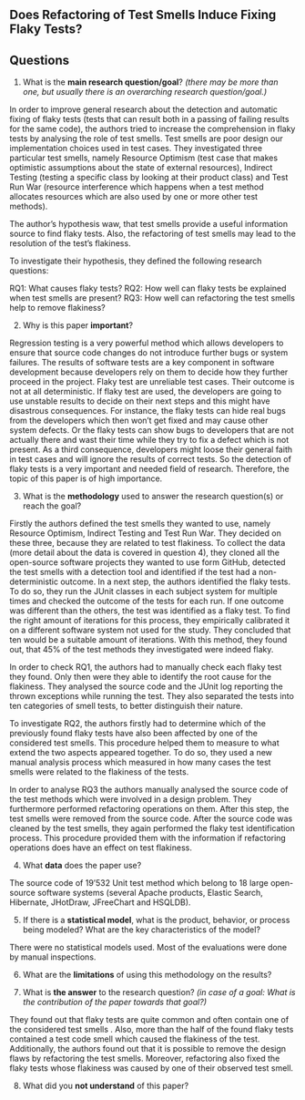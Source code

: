 ## Does Refactoring of Test Smells Induce Fixing Flaky Tests?

## Questions

1. What is the **main research question/goal**? _(there may be more than one, but usually there is an overarching research question/goal.)_

In order to improve general research about the detection and automatic fixing of flaky tests (tests that can result both in a passing of failing results for the same code), the authors tried to increase the comprehension in flaky tests by analysing the role of test smells. Test smells are poor design our implementation choices used in test cases. They investigated three particular test smells, namely Resource Optimism (test case that makes optimistic assumptions about the state of external resources), Indirect Testing (testing a specific class by looking at their product class) and Test Run War (resource interference which happens when a test method allocates resources which are also used by one or more other test methods). 

The author’s hypothesis waw, that test smells provide a useful information source to find flaky tests. Also, the refactoring of test smells may lead to the resolution of the test’s flakiness. 

To investigate their hypothesis, they defined the following research questions:

RQ1: What causes flaky tests?
RQ2: How well can flaky tests be explained when test smells are present?
RQ3: How well can refactoring the test smells help to remove flakiness?

2. Why is this paper **important**?

Regression testing is a very powerful method which allows developers to ensure that source code changes do not introduce further bugs or system failures. The results of software tests are a key component in software development because developers rely on them to decide how they further proceed in the project. 
Flaky test are unreliable test cases. Their outcome is not at all deterministic. If flaky test are used, the developers are going to use unstable results to decide on their next steps and this might have disastrous consequences. For instance, the flaky tests can hide real bugs from the developers which then won’t get fixed and may cause other system defects. Or the flaky tests can show bugs to developers that are not actually there and wast their time while they try to fix a defect which is not present. As a third consequence, developers might loose their general faith in test cases and will ignore the results of correct tests. So the detection of flaky tests is a very important and needed field of research. Therefore, the topic of this paper is of high importance. 

3. What is the **methodology** used to answer the research question(s) or reach the goal?

Firstly the authors defined the test smells they wanted to use, namely Resource Optimism, Indirect Testing and Test Run War. They decided on these three, because they are related to test flakiness. To collect the data (more detail about the data is covered in question 4), they cloned all the open-source software projects they wanted to use form GitHub, detected the test smells with a detection tool and identified if the test had a non-deterministic outcome. In a next step, the authors identified the flaky tests. To do so, they run the JUnit classes in each subject system for multiple times and checked the outcome of the tests for each run. If one outcome was different than the others, the test was identified as a flaky test. To find the right amount of iterations for this process, they empirically calibrated it on a different software system not used for the study. They concluded that ten would be a suitable amount of iterations. With this method, they found out, that 45% of the test methods they investigated were indeed flaky. 

In order to check RQ1, the authors had to manually check each flaky test they found. Only then were they able to identify the root cause for the flakiness. They analysed the source code and the JUnit log reporting the thrown exceptions while running the test. They also separated the tests into ten categories of smell tests, to better distinguish their nature. 

To investigate RQ2, the authors firstly had to determine which of the previously found flaky tests have also been affected by one of the considered test smells. This procedure helped them to measure to what extend the two aspects appeared together. To do so, they used a new manual analysis process which measured in how many cases the test smells were related to the flakiness of the tests.

In order to analyse RQ3 the authors manually analysed the source code of the test methods which were involved in a design problem. They furthermore performed refactoring operations on them. After this step, the test smells were removed from the source code. After the source code was cleaned by the test smells, they again performed the flaky test identification process. This procedure provided them with the information if refactoring operations does have an effect on test flakiness. 

4. What **data** does the paper use?

The source code of 19’532 Unit test method which belong to 18 large open-source software systems (several Apache products, Elastic Search, Hibernate, JHotDraw, JFreeChart and HSQLDB). 

5. If there is a **statistical model**, what is the product, behavior, or process being modeled? What are the key characteristics of the model?

There were no statistical models used. Most of the evaluations were done by manual inspections. 

6. What are the **limitations** of using this methodology on the results?



7. What is **the answer** to the research question? _(in case of a goal: What is the contribution of the paper towards that goal?)_

They found out that flaky tests are quite common and often contain one of the considered test smells . Also, more than the half of the found flaky tests contained a test code smell which caused the flakiness of the test. Additionally, the authors found out that it is possible to remove the design flaws by refactoring the test smells. Moreover, refactoring also fixed the flaky tests whose flakiness was caused by one of their observed test smell.

8. What did you **not understand** of this paper?
